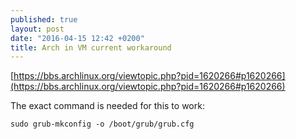 ```yaml
---
published: true
layout: post
date: "2016-04-15 12:42 +0200"
title: Arch in VM current workaround
---
```

[https://bbs.archlinux.org/viewtopic.php?pid=1620266#p1620266](https://bbs.archlinux.org/viewtopic.php?pid=1620266#p1620266)  

The exact command is needed for this to work:

    sudo grub-mkconfig -o /boot/grub/grub.cfg